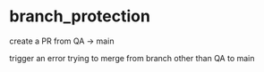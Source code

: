 # branch_protection

create a PR from QA -> main

trigger an error trying to merge from branch other than QA to main
